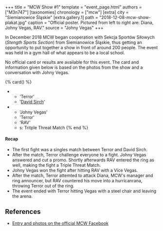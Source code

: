 +++
title = "MCW Show #1"
template = "event_page.html"
authors = ["M3n747"]
[taxonomies]
chronology = ["mcw"]
[extra]
city = "Siemianowice Śląskie"
[extra.gallery.1]
path = "2018-12-08-mcw-show-plakat.jpg"
caption = "Official poster. Pictured from left to right are: Diana, Johny Vegas, RAV."
source = "Johny Vegas"
+++

In December 2018 MCW began cooperation with Sekcja Sportów Siłowych (_Stength Sports Section_) from Siemianowice Śląskie, thus getting an opportunity to put together a show in front of around 200 people. The event was held in a gym hall of what appears to be a local school.

No official card or results are available for this event. The card and information given below is based on the photos from the show and a conversation with Johny Vegas.

{% card() %}
- - 'Terror'
  - '[David Sirch](@/w/sinister.md)'
- - 'Johny Vegas'
  - 'Terror'
  - 'RAV'
  - s: Tritple Threat Match
{% end %}

#### Recap

* The first fight was a singles match between Terror and David Sirch.
* After the match, Terror challenge everyone to a fight. Johny Vegas answered and cut a promo. Shortly afterwards RAV entered the ring as well, making the fight a Triple Threat Match.
* Johny Vegas won the fight after hitting RAV with a Vice Vegas.
* After the match, Terror attemted to attack Diana, MCW's manager and ring announcer, but RAV countered his move into a hurricanrana, throwing Terror out of the ring.
* The event ended with Terror hitting Vegas with a steel chair and leaving the arena.

## References

* [Entry and photos on the official MCW Facebook](https://www.facebook.com/minecitywrestling/posts/pfbid0q7kBtG6LBat5ecqDqCqQsxGHtrvk9vEhc44FvBcwSwTSPfJJcUkbhjrjYzZt8tK3l)
